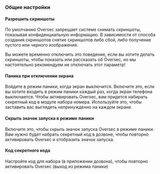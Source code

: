 ### Общие настройки

#### Разрешить скриншоты
По умолчанию Oversec запрещает системе снимать скриншоты, показывая конфиденциальную информацию. В зависимости от способа создания скриншотов снятие скриншотов либо сбой, либо получение пустого или черного изображения.

Вы можете временно отключить это поведение, если вы хотите делать скриншоты, чтобы показать или рассказать об Oversec, но мы настоятельно рекомендуем не отключать этот параметр!

#### Паника при отключении экрана
Войдите в режим паники, когда экран выключится. Включите это, если вы хотите входить в режим паники каждый раз, когда экран телефона выключается. Чтобы активировать Oversec, вам придется набирать секретный код в модуле набора номера. Используйте это, чтобы заставить вас выглядеть непринужденно на каждом экране.

#### Скрыть значок запуска в режиме паники
Включите это, чтобы скрыть значок запуска Oversec в режиме паники. Вам нужно будет набрать секретный код в дозвоне, чтобы повторно активировать Oversec и отобразить значок запуска.

#### Код секретного кода
Настройте код для набора (в приложении дозвона), чтобы повторно активировать Oversec (выход из режима паники)